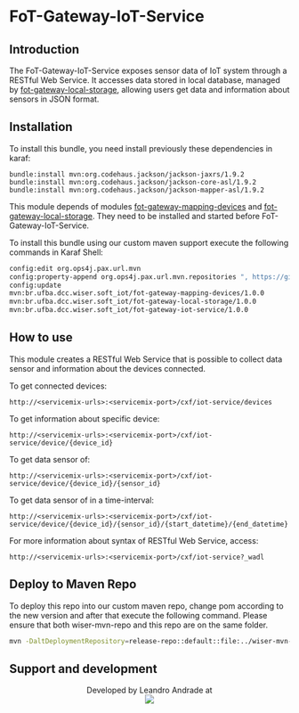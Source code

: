 # FoT-Gateway-IoT-Service

## Introduction

The FoT-Gateway-IoT-Service exposes sensor data of IoT system through a RESTful Web Service. It accesses data stored in local database, managed by [fot-gateway-local-storage](https://github.com/WiserUFBA/fot-gateway-local-storage), allowing users get data and information about sensors in JSON format.

## Installation

To install this bundle, you need install previously these dependencies in karaf:
```
bundle:install mvn:org.codehaus.jackson/jackson-jaxrs/1.9.2
bundle:install mvn:org.codehaus.jackson/jackson-core-asl/1.9.2
bundle:install mvn:org.codehaus.jackson/jackson-mapper-asl/1.9.2
```

This module depends of modules [fot-gateway-mapping-devices](https://github.com/WiserUFBA/fot-gateway-mapping-devices) and [fot-gateway-local-storage](https://github.com/WiserUFBA/fot-gateway-local-storage). They need to be installed and started before FoT-Gateway-IoT-Service.

To install this bundle using our custom maven support execute the following commands in Karaf Shell:

```sh
config:edit org.ops4j.pax.url.mvn 
config:property-append org.ops4j.pax.url.mvn.repositories ", https://github.com/WiserUFBA/wiser-mvn-repo/raw/master/releases@id=wiser"
config:update
mvn:br.ufba.dcc.wiser.soft_iot/fot-gateway-mapping-devices/1.0.0
mvn:br.ufba.dcc.wiser.soft_iot/fot-gateway-local-storage/1.0.0
mvn:br.ufba.dcc.wiser.soft_iot/fot-gateway-iot-service/1.0.0
```

## How to use

This module creates a RESTful Web Service that is possible to collect data sensor and information about the devices connected.

To get connected devices:
```
http://<servicemix-urls>:<servicemix-port>/cxf/iot-service/devices
```
To get information about specific device:
```
http://<servicemix-urls>:<servicemix-port>/cxf/iot-service/device/{device_id}
```
To get data sensor of:
```
http://<servicemix-urls>:<servicemix-port>/cxf/iot-service/device/{device_id}/{sensor_id}
```
To get data sensor of in a time-interval:
```
http://<servicemix-urls>:<servicemix-port>/cxf/iot-service/device/{device_id}/{sensor_id}/{start_datetime}/{end_datetime}
```
For more information about syntax of RESTful Web Service, access:
```
http://<servicemix-urls>:<servicemix-port>/cxf/iot-service?_wadl
```

## Deploy to Maven Repo

To deploy this repo into our custom maven repo, change pom according to the new version and after that execute the following command. Please ensure that both wiser-mvn-repo and this repo are on the same folder.

```sh
mvn -DaltDeploymentRepository=release-repo::default::file:../wiser-mvn-repo/releases/ deploy
```



## Support and development

<p align="center">
	Developed by Leandro Andrade at </br>
  <img src="https://wiki.dcc.ufba.br/pub/SmartUFBA/ProjectLogo/wiserufbalogo.jpg"/>
</p>
